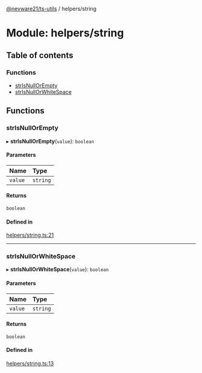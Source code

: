 [@nevware21/ts-utils](../README.md) / helpers/string

# Module: helpers/string

## Table of contents

### Functions

- [strIsNullOrEmpty](helpers_string.md#strisnullorempty)
- [strIsNullOrWhiteSpace](helpers_string.md#strisnullorwhitespace)

## Functions

### strIsNullOrEmpty

▸ **strIsNullOrEmpty**(`value`): `boolean`

#### Parameters

| Name | Type |
| :------ | :------ |
| `value` | `string` |

#### Returns

`boolean`

#### Defined in

[helpers/string.ts:21](https://github.com/nevware21/ts-utils/blob/94db9d6/ts-utils/src/helpers/string.ts#L21)

___

### strIsNullOrWhiteSpace

▸ **strIsNullOrWhiteSpace**(`value`): `boolean`

#### Parameters

| Name | Type |
| :------ | :------ |
| `value` | `string` |

#### Returns

`boolean`

#### Defined in

[helpers/string.ts:13](https://github.com/nevware21/ts-utils/blob/94db9d6/ts-utils/src/helpers/string.ts#L13)
